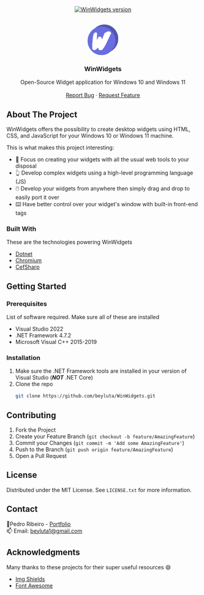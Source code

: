 <div id="top"></div>

<p align="center">
  <a href="https://github.com/beyluta/WinWidgets">
    <img src="https://img.shields.io/badge/Version-1.0.0-green" alt="WinWidgets version" />
  </a>
</p>


<!-- PROJECT LOGO -->
<br />
<div align="center">
  <a href="https://github.com/beyluta/WinWidgets">
    <img src="Assets/icon.png" alt="Logo" width="80" height="80">
  </a>

  <h3 align="center">WinWidgets</h3>

  <p align="center">
    Open-Source Widget application for Windows 10 and Windows 11
    <br />
    <br />
    <a href="https://github.com/beyluta/WinWidgets/issues">Report Bug</a>
    ·
    <a href="https://github.com/beyluta/WinWidgets/issues">Request Feature</a>
  </p>
</div>

<!-- ABOUT THE PROJECT -->
## About The Project
WinWidgets offers the possibility to create desktop widgets using HTML, CSS, and JavaScript for your Windows 10 or Windows 11 machine.

This is what makes this project interesting:
* 🧰 Focus on creating your widgets with all the usual web tools to your disposal
* 👆 Develop complex widgets using a high-level programming language (JS)
* 🖱️ Develop your widgets from anywhere then simply drag and drop to easily port it over
* ⌨️ Have better control over your widget's window with built-in front-end tags




### Built With

These are the technologies powering WinWidgets
* [Dotnet](https://dotnet.microsoft.com/en-us/)
* [Chromium](https://www.chromium.org/)
* [CefSharp](https://cefsharp.github.io/)


<!-- GETTING STARTED -->
## Getting Started

### Prerequisites

List of software required. Make sure all of these are installed
* Visual Studio 2022
* .NET Framework 4.7.2
* Microsoft Visual C++ 2015-2019

### Installation

1. Make sure the .NET Framework tools are installed in your version of Visual Studio (<b><i>NOT</i></b> .NET Core)
2. Clone the repo
   ```sh
   git clone https://github.com/beyluta/WinWidgets.git
   ```
   
<!-- CONTRIBUTING -->
## Contributing

1. Fork the Project
2. Create your Feature Branch (`git checkout -b feature/AmazingFeature`)
3. Commit your Changes (`git commit -m 'Add some AmazingFeature'`)
4. Push to the Branch (`git push origin feature/AmazingFeature`)
5. Open a Pull Request

<!-- LICENSE -->
## License

Distributed under the MIT License. See `LICENSE.txt` for more information.


<!-- CONTACT -->
## Contact

📎Pedro Ribeiro - <a href="https://pedroribeiro.site">Portfolio</a>
<br>
📫 Email: beyluta1@gmail.com


<!-- ACKNOWLEDGMENTS -->
## Acknowledgments

Many thanks to these projects for their super useful resources 😄

* [Img Shields](https://shields.io)
* [Font Awesome](https://fontawesome.com)
